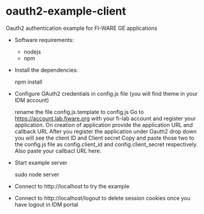 oauth2-example-client
===================

Oauth2 authentication example for FI-WARE GE applications

- Software requirements:

	+ nodejs
	+ npm

- Install the dependencies:

	npm install

- Configure OAuth2 credentials in config.js file (you will find theme in your IDM account)

	rename the file config.js.template to config.js
	Go to https://account.lab.fiware.org with your fi-lab account and register your application.
	On creation of application provide the application URL and callback URL
	After you register the application under Oauth2 drop down you will see the client ID and Client secret
	Copy and paste those two to the config.js file as config.client_id and config.client_secret respectively.
	Also paste your callbacl URL here.

- Start example server

	sudo node server

- Connect to http://localhost to try the example

* Connect to http://localhost/logout to delete session cookies once you have logout in IDM portal
